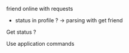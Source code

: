 friend online with requests
- status in profile ? -> parsing with get friend

Get status ?

Use application commands
